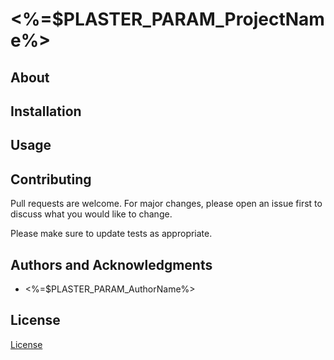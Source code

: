 # <%=$PLASTER_PARAM_ProjectName%>

## About

## Installation

## Usage

## Contributing

Pull requests are welcome. For major changes, please open an issue first to discuss what you would like to change.

Please make sure to update tests as appropriate.

## Authors and Acknowledgments

- <%=$PLASTER_PARAM_AuthorName%>

## License

[License](LICENSE)